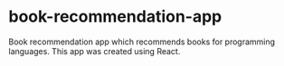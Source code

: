 # book-recommendation-app

Book recommendation app which recommends books for programming languages. This app was created using React.
